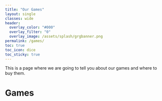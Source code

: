 ```yaml
---
title: "Our Games"
layout: single
classes: wide
header:
  overlay_color: "#000"
  overlay_filter: "0"
  overlay_image: /assets/splash/grgbanner.png
permalink: /games/
toc: true
toc_icon: dice
toc_sticky: true
---
```

This is a page where we are going to tell you about our games and where to buy them.
# Games
